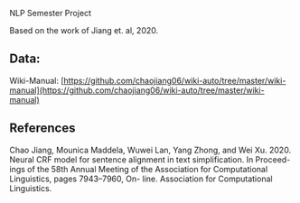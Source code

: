  NLP Semester Project 

Based on the work of Jiang et. al, 2020.

## Data:
Wiki-Manual: [https://github.com/chaojiang06/wiki-auto/tree/master/wiki-manual](https://github.com/chaojiang06/wiki-auto/tree/master/wiki-manual)

## References

Chao Jiang, Mounica Maddela, Wuwei Lan, Yang
Zhong, and Wei Xu. 2020. Neural CRF model for
sentence alignment in text simplification. In Proceed-
ings of the 58th Annual Meeting of the Association
for Computational Linguistics, pages 7943–7960, On-
line. Association for Computational Linguistics.